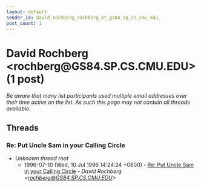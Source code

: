 ```yaml
---
layout: default
sender_id: david_rochberg_rochberg_at_gs84_sp_cs_cmu_edu_
post_count: 1
---
```


# David Rochberg <rochberg<span>@</span>GS84.SP.CS.CMU.EDU> (1 post)

_Be aware that many list participants used multiple email addresses over their time active on the list. As such this page may not contain all threads available._

## Threads

### Re: Put Uncle Sam in your Calling Circle
+ _Unknown thread root_
  + 1996-07-10 (Wed, 10 Jul 1996 14:24:24 +0800) - [Re: Put Uncle Sam in your Calling Circle](/archive/1996/07/11d1ed62f031c972b9ef9d6f8d2eac8b7c833200f57ea9dc1636bb42797acadc) - _David Rochberg \<rochberg@GS84.SP.CS.CMU.EDU\>_

